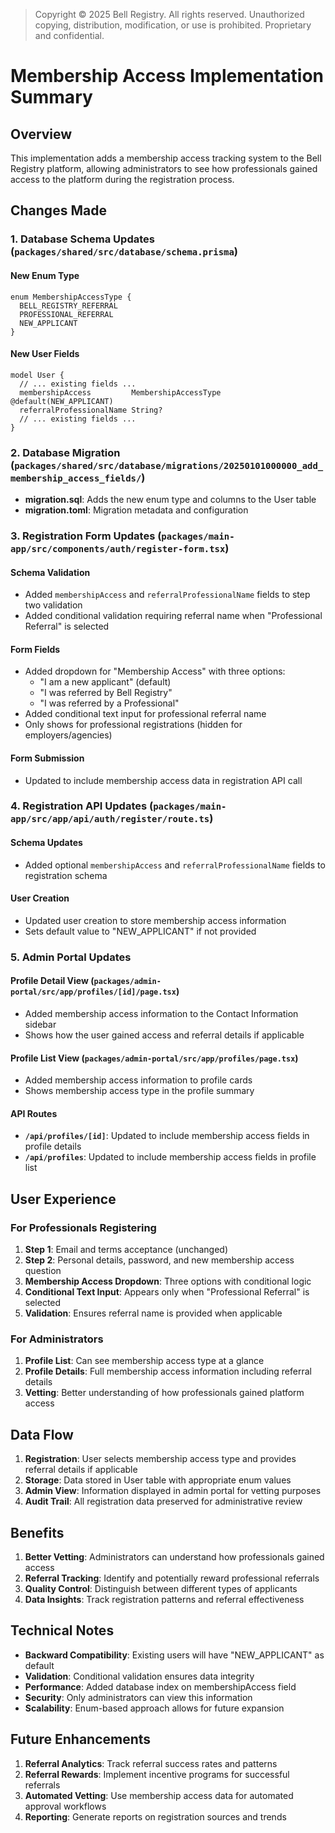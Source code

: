 > Copyright © 2025 Bell Registry. All rights reserved.
> Unauthorized copying, distribution, modification, or use is prohibited.
> Proprietary and confidential.
>

# Membership Access Implementation Summary

## Overview
This implementation adds a membership access tracking system to the Bell Registry platform, allowing administrators to see how professionals gained access to the platform during the registration process.

## Changes Made

### 1. Database Schema Updates (`packages/shared/src/database/schema.prisma`)

#### New Enum Type
```prisma
enum MembershipAccessType {
  BELL_REGISTRY_REFERRAL
  PROFESSIONAL_REFERRAL
  NEW_APPLICANT
}
```

#### New User Fields
```prisma
model User {
  // ... existing fields ...
  membershipAccess         MembershipAccessType @default(NEW_APPLICANT)
  referralProfessionalName String?
  // ... existing fields ...
}
```

### 2. Database Migration (`packages/shared/src/database/migrations/20250101000000_add_membership_access_fields/`)

- **migration.sql**: Adds the new enum type and columns to the User table
- **migration.toml**: Migration metadata and configuration

### 3. Registration Form Updates (`packages/main-app/src/components/auth/register-form.tsx`)

#### Schema Validation
- Added `membershipAccess` and `referralProfessionalName` fields to step two validation
- Added conditional validation requiring referral name when "Professional Referral" is selected

#### Form Fields
- Added dropdown for "Membership Access" with three options:
  - "I am a new applicant" (default)
  - "I was referred by Bell Registry"
  - "I was referred by a Professional"
- Added conditional text input for professional referral name
- Only shows for professional registrations (hidden for employers/agencies)

#### Form Submission
- Updated to include membership access data in registration API call

### 4. Registration API Updates (`packages/main-app/src/app/api/auth/register/route.ts`)

#### Schema Updates
- Added optional `membershipAccess` and `referralProfessionalName` fields to registration schema

#### User Creation
- Updated user creation to store membership access information
- Sets default value to "NEW_APPLICANT" if not provided

### 5. Admin Portal Updates

#### Profile Detail View (`packages/admin-portal/src/app/profiles/[id]/page.tsx`)
- Added membership access information to the Contact Information sidebar
- Shows how the user gained access and referral details if applicable

#### Profile List View (`packages/admin-portal/src/app/profiles/page.tsx`)
- Added membership access information to profile cards
- Shows membership access type in the profile summary

#### API Routes
- **`/api/profiles/[id]`**: Updated to include membership access fields in profile details
- **`/api/profiles`**: Updated to include membership access fields in profile list

## User Experience

### For Professionals Registering
1. **Step 1**: Email and terms acceptance (unchanged)
2. **Step 2**: Personal details, password, and new membership access question
3. **Membership Access Dropdown**: Three options with conditional logic
4. **Conditional Text Input**: Appears only when "Professional Referral" is selected
5. **Validation**: Ensures referral name is provided when applicable

### For Administrators
1. **Profile List**: Can see membership access type at a glance
2. **Profile Details**: Full membership access information including referral details
3. **Vetting**: Better understanding of how professionals gained platform access

## Data Flow

1. **Registration**: User selects membership access type and provides referral details if applicable
2. **Storage**: Data stored in User table with appropriate enum values
3. **Admin View**: Information displayed in admin portal for vetting purposes
4. **Audit Trail**: All registration data preserved for administrative review

## Benefits

1. **Better Vetting**: Administrators can understand how professionals gained access
2. **Referral Tracking**: Identify and potentially reward professional referrals
3. **Quality Control**: Distinguish between different types of applicants
4. **Data Insights**: Track registration patterns and referral effectiveness

## Technical Notes

- **Backward Compatibility**: Existing users will have "NEW_APPLICANT" as default
- **Validation**: Conditional validation ensures data integrity
- **Performance**: Added database index on membershipAccess field
- **Security**: Only administrators can view this information
- **Scalability**: Enum-based approach allows for future expansion

## Future Enhancements

1. **Referral Analytics**: Track referral success rates and patterns
2. **Referral Rewards**: Implement incentive programs for successful referrals
3. **Automated Vetting**: Use membership access data for automated approval workflows
4. **Reporting**: Generate reports on registration sources and trends 
